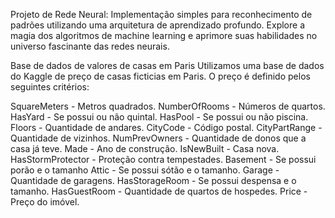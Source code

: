 Projeto de Rede Neural: Implementação simples para reconhecimento de padrões utilizando uma arquitetura de aprendizado profundo. Explore a magia dos algoritmos de machine learning e aprimore suas habilidades no universo fascinante das redes neurais.


Base de dados de valores de casas em Paris
Utilizamos uma base de dados do Kaggle de preço de casas ficticias em Paris. O preço é definido pelos seguintes critérios:

SquareMeters - Metros quadrados.
NumberOfRooms - Números de quartos.
HasYard - Se possui ou não quintal.
HasPool - Se possui ou não piscina.
Floors - Quantidade de andares.
CityCode - Código postal.
CityPartRange - Quantidade de vizinhos.
NumPrevOwners - Quantidade de donos que a casa já teve.
Made - Ano de construção.
IsNewBuilt - Casa nova.
HasStormProtector - Proteção contra tempestades.
Basement - Se possui porão e o tamanho
Attic - Se possui sótão e o tamanho.
Garage - Quantidade de garagens.
HasStorageRoom - Se possui despensa e o tamanho.
HasGuestRoom - Quantidade de quartos de hospedes.
Price - Preço do imóvel.
